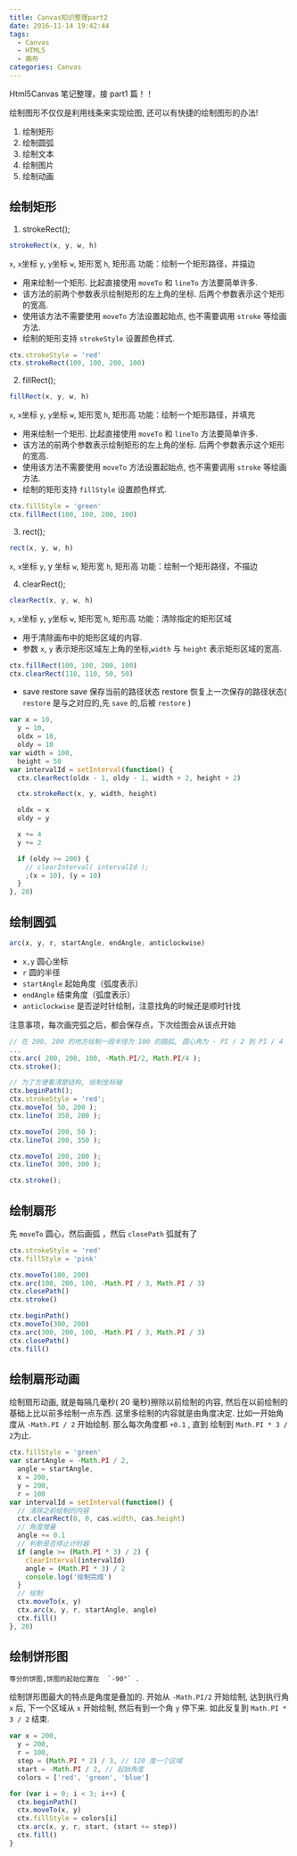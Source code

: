 ```yaml
---
title: Canvas知识整理part2
date: 2016-11-14 19:42:44
tags:
  - Canvas
  - HTML5
  - 画布
categories: Canvas
---
```


Html5Canvas 笔记整理，接 part1 篇！！

绘制图形不仅仅是利用线条来实现绘图, 还可以有快捷的绘制图形的办法!

1. 绘制矩形
2. 绘制圆弧
3. 绘制文本
4. 绘制图片
5. 绘制动画

<!-- more -->

## 绘制矩形

1. strokeRect();

```js
strokeRect(x, y, w, h)
```

`x`, `x`坐标
`y`, `y`坐标
`w`, 矩形宽
`h`, 矩形高
功能：绘制一个矩形路径，并描边

- 用来绘制一个矩形. 比起直接使用 `moveTo` 和 `lineTo` 方法要简单许多.
- 该方法的前两个参数表示绘制矩形的左上角的坐标. 后两个参数表示这个矩形的宽高.
- 使用该方法不需要使用 `moveTo` 方法设置起始点, 也不需要调用 `stroke` 等绘画方法.
- 绘制的矩形支持 `strokeStyle` 设置颜色样式.

```js
ctx.strokeStyle = 'red'
ctx.strokeRect(100, 100, 200, 100)
```

2. fillRect();

```js
fillRect(x, y, w, h)
```

`x`, `x`坐标
`y`, `y`坐标
`w`, 矩形宽
`h`, 矩形高
功能：绘制一个矩形路径，并填充

- 用来绘制一个矩形. 比起直接使用 `moveTo` 和 `lineTo` 方法要简单许多.
- 该方法的前两个参数表示绘制矩形的左上角的坐标. 后两个参数表示这个矩形的宽高.
- 使用该方法不需要使用 `moveTo` 方法设置起始点, 也不需要调用 `stroke` 等绘画方法.
- 绘制的矩形支持 `fillStyle` 设置颜色样式.

```js
ctx.fillStyle = 'green'
ctx.fillRect(100, 100, 200, 100)
```

3. rect();

```js
rect(x, y, w, h)
```

`x`, `x`坐标
`y`, y 坐标
`w`, 矩形宽
`h`, 矩形高
功能：绘制一个矩形路径，不描边

4. clearRect();

```js
clearRect(x, y, w, h)
```

`x`, `x`坐标
`y`, `y`坐标
`w`, 矩形宽
`h`, 矩形高
功能：清除指定的矩形区域

- 用于清除画布中的矩形区域的内容.
- 参数 `x`, `y` 表示矩形区域左上角的坐标,`width` 与 `height` 表示矩形区域的宽高.

```js
ctx.fillRect(100, 100, 200, 100)
ctx.clearRect(110, 110, 50, 50)
```

- save restore
  save 保存当前的路径状态
  restore 恢复上一次保存的路径状态( `restore` 是与之对应的,先 `save` 的,后被 `restore` )

```js
var x = 10,
  y = 10,
  oldx = 10,
  oldy = 10
var width = 100,
  height = 50
var intervalId = setInterval(function() {
  ctx.clearRect(oldx - 1, oldy - 1, width + 2, height + 2)

  ctx.strokeRect(x, y, width, height)

  oldx = x
  oldy = y

  x += 4
  y += 2

  if (oldy >= 200) {
    // clearInterval( intervalId );
    ;(x = 10), (y = 10)
  }
}, 20)
```

## 绘制圆弧

```js
arc(x, y, r, startAngle, endAngle, anticlockwise)
```

- `x,y` 圆心坐标
- `r` 圆的半径
- `startAngle` 起始角度（弧度表示）
- `endAngle` 结束角度（弧度表示）
- `anticlockwise` 是否逆时针绘制，注意找角的时候还是顺时针找

注意事项，每次画完弧之后，都会保存点，下次绘图会从该点开始

```js
// 在 200, 200 的地方绘制一段半径为 100 的圆弧, 圆心角为 - PI / 2 到 PI / 4
...
ctx.arc( 200, 200, 100, -Math.PI/2, Math.PI/4 );
ctx.stroke();

// 为了方便看清楚结构, 绘制坐标轴
ctx.beginPath();
ctx.strokeStyle = 'red';
ctx.moveTo( 50, 200 );
ctx.lineTo( 350, 200 );

ctx.moveTo( 200, 50 );
ctx.lineTo( 200, 350 );

ctx.moveTo( 200, 200 );
ctx.lineTo( 300, 300 );

ctx.stroke();
```

## 绘制扇形

先 `moveTo` 圆心，然后画弧 ，然后 `closePath` 弧就有了

```js
ctx.strokeStyle = 'red'
ctx.fillStyle = 'pink'

ctx.moveTo(100, 200)
ctx.arc(100, 200, 100, -Math.PI / 3, Math.PI / 3)
ctx.closePath()
ctx.stroke()

ctx.beginPath()
ctx.moveTo(300, 200)
ctx.arc(300, 200, 100, -Math.PI / 3, Math.PI / 3)
ctx.closePath()
ctx.fill()
```

## 绘制扇形动画

绘制扇形动画, 就是每隔几毫秒( 20 毫秒)擦除以前绘制的内容, 然后在以前绘制的基础上比以前多绘制一点东西. 这里多绘制的内容就是由角度决定. 比如一开始角度从 `-Math.PI / 2` 开始绘制. 那么每次角度都 `+0.1` , 直到 绘制到 `Math.PI * 3 / 2`为止.

```js
ctx.fillStyle = 'green'
var startAngle = -Math.PI / 2,
  angle = startAngle,
  x = 200,
  y = 200,
  r = 100
var intervalId = setInterval(function() {
  // 清除之前绘制的内容
  ctx.clearRect(0, 0, cas.width, cas.height)
  // 角度增量
  angle += 0.1
  // 判断是否停止计时器
  if (angle >= (Math.PI * 3) / 2) {
    clearInterval(intervalId)
    angle = (Math.PI * 3) / 2
    console.log('绘制完成')
  }
  // 绘制
  ctx.moveTo(x, y)
  ctx.arc(x, y, r, startAngle, angle)
  ctx.fill()
}, 20)
```

## 绘制饼形图

    等分的饼图,饼图的起始位置在	`-90°` .

绘制饼形图最大的特点是角度是叠加的. 开始从 `-Math.PI/2` 开始绘制, 达到执行角 `x` 后, 下一个区域从 `x` 开始绘制, 然后有到一个角 `y` 停下来. 如此反复到 `Math.PI * 3 / 2` 结束.

```js
var x = 200,
  y = 200,
  r = 100,
  step = (Math.PI * 2) / 3, // 120 度一个区域
  start = -Math.PI / 2, // 起始角度
  colors = ['red', 'green', 'blue']

for (var i = 0; i < 3; i++) {
  ctx.beginPath()
  ctx.moveTo(x, y)
  ctx.fillStyle = colors[i]
  ctx.arc(x, y, r, start, (start += step))
  ctx.fill()
}
```
